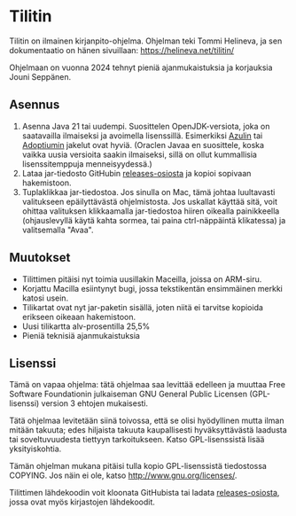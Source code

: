 # Tilitin

Tilitin on ilmainen kirjanpito-ohjelma. Ohjelman teki Tommi Helineva, ja sen dokumentaatio on hänen
sivuillaan: <https://helineva.net/tilitin/>

Ohjelmaan on vuonna 2024 tehnyt pieniä ajanmukaistuksia ja korjauksia Jouni Seppänen.

## Asennus

1. Asenna Java 21 tai uudempi. Suosittelen OpenJDK-versiota, joka on saatavailla ilmaiseksi ja
   avoimella lisenssillä. Esimerkiksi [Azulin](https://www.azul.com/downloads/#zulu) tai
   [Adoptiumin](https://adoptium.net/) jakelut ovat hyviä. (Oraclen Javaa en suosittele, koska
   vaikka uusia versioita saakin ilmaiseksi, sillä on ollut kummallisia lisenssitemppuja
   menneisyydessä.)
2. Lataa jar-tiedosto GitHubin [releases-osiosta][releases] ja kopioi sopivaan hakemistoon.
3. Tuplaklikkaa jar-tiedostoa. Jos sinulla on Mac, tämä johtaa luultavasti valitukseen
   epäilyttävästä ohjelmistosta. Jos uskallat käyttää sitä, voit ohittaa valituksen klikkaamalla
   jar-tiedostoa hiiren oikealla painikkeella (ohjauslevyllä käytä kahta sormea, tai paina
   ctrl-näppäintä klikatessa) ja valitsemalla "Avaa".

## Muutokset

- Tilittimen pitäisi nyt toimia uusillakin Maceilla, joissa on ARM-siru.
- Korjattu Macilla esiintynyt bugi, jossa tekstikentän ensimmäinen merkki katosi usein.
- Tilikartat ovat nyt jar-paketin sisällä, joten niitä ei tarvitse kopioida erikseen oikeaan
  hakemistoon.
- Uusi tilikartta alv-prosentilla 25,5%
- Pieniä teknisiä ajanmukaistuksia

## Lisenssi

Tämä on vapaa ohjelma: tätä ohjelmaa saa levittää edelleen ja muuttaa Free Software Foundationin
julkaiseman GNU General Public Licensen (GPL-lisenssi) version 3 ehtojen mukaisesti.

Tätä ohjelmaa levitetään siinä toivossa, että se olisi hyödyllinen mutta ilman mitään takuuta; edes
hiljaista takuuta kaupallisesti hyväksyttävästä laadusta tai soveltuvuudesta tiettyyn tarkoitukseen.
Katso GPL-lisenssistä lisää yksityiskohtia.

Tämän ohjelman mukana pitäisi tulla kopio GPL-lisenssistä tiedostossa COPYING. Jos näin ei ole,
katso <http://www.gnu.org/licenses/>.

Tilittimen lähdekoodin voit kloonata GitHubista tai ladata [releases-osiosta][releases],
jossa ovat myös kirjastojen lähdekoodit.

[releases]: https://github.com/jkseppan/tilitin/releases
